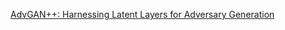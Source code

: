 [AdvGAN++: Harnessing Latent Layers for Adversary Generation](https://openaccess.thecvf.com/content_ICCVW_2019/html/NeurArch/Jandial_AdvGAN_Harnessing_Latent_Layers_for_Adversary_Generation_ICCVW_2019_paper.html)
